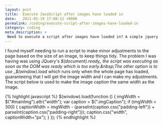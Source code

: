 ```yaml
---
layout: post
title:  Execute JavaScript after images have loaded in
date:   2011-05-19 17:00:12 +0000
permalink: /coding/execute-script-after-images-have-loaded-in
category: coding
meta_description: >
 Need to execute a script after images have loaded in? A simple jquery method can solve that.
---
```


I found myself needing to run a script to make minor adjustments to the page based on the size of an image, to keep things tidy. The problem I was having was using JQuery's _$(document).ready_ the script was executing as soon as the DOM was ready which is too early.&nbsp;The other option is to use _$(window).load_ which runs only when the whole page has loaded, guaranteeing that I will get the image width and I can make my adjustments. The script below is used to make the image caption the same width as the image.

{% highlight javascript %}
$(window).load(function () {
  imgWidth = $("#mainImg").attr("width");
  var caption = $(".imgCaption");
  if (imgWidth &lt; 300) {
      captionWidth = imgWidth - (parseInt(caption.css("padding-left")) + parseInt(caption.css("padding-right")));
      caption.css("width", captionWidth+"px");
  }
});
{% endhighlight %}
